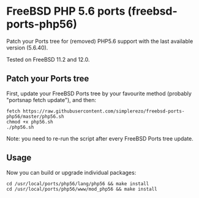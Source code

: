 # FreeBSD PHP 5.6 ports (freebsd-ports-php56)
Patch your Ports tree for (removed) PHP5.6 support with the last available version (5.6.40).

Tested on FreeBSD 11.2 and 12.0.

## Patch your Ports tree

First, update your FreeBSD Ports tree by your favourite method (probably "portsnap fetch update"), and then:

    fetch https://raw.githubusercontent.com/simplerezo/freebsd-ports-php56/master/php56.sh
    chmod +x php56.sh
    ./php56.sh
    
Note: you need to re-run the script after every FreeBSD Ports tree update.
    
## Usage

Now you can build or upgrade individual packages:

	cd /usr/local/ports/php56/lang/php56 &&	make install
	cd /usr/local/ports/php56/www/mod_php56 && make install
